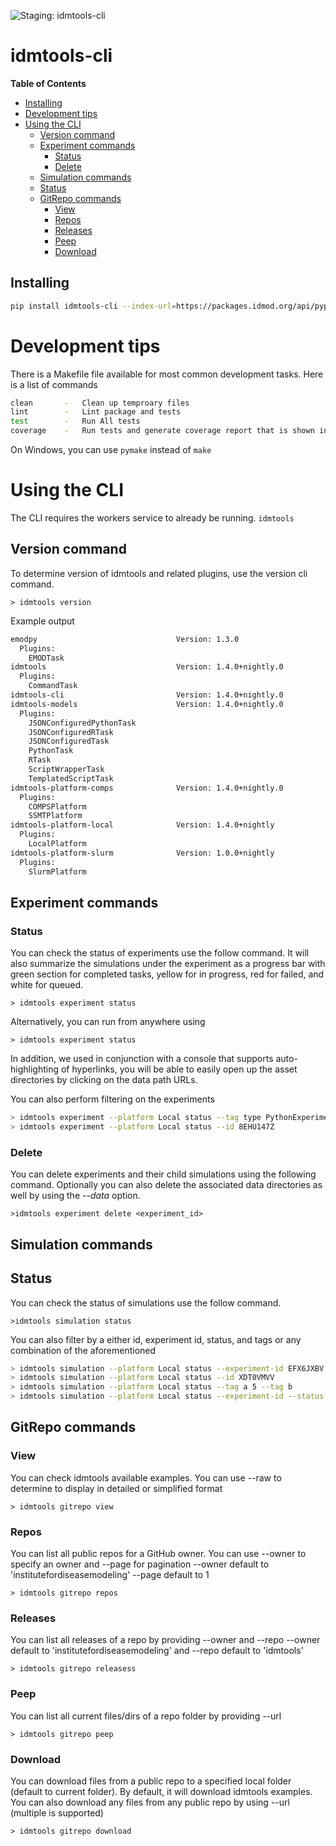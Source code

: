 ![Staging: idmtools-cli](https://github.com/InstituteforDiseaseModeling/idmtools/workflows/Staging:%20idmtools-cli/badge.svg?branch=dev)

# idmtools-cli

<!-- START doctoc generated TOC please keep comment here to allow auto update -->
<!-- DON'T EDIT THIS SECTION, INSTEAD RE-RUN doctoc TO UPDATE -->
**Table of Contents**

  - [Installing](#installing)
- [Development tips](#development-tips)
- [Using the CLI](#using-the-cli)
  - [Version command](#version-command)
  - [Experiment commands](#experiment-commands)
    - [Status](#status)
    - [Delete](#delete)
  - [Simulation commands](#simulation-commands)
  - [Status](#status-1)
  - [GitRepo commands](#gitrepo-commands)
    - [View](#view)
    - [Repos](#repos)
    - [Releases](#releases)
    - [Peep](#peep)
    - [Download](#download)

<!-- END doctoc generated TOC please keep comment here to allow auto update -->

## Installing

```bash
pip install idmtools-cli --index-url=https://packages.idmod.org/api/pypi/pypi-production/simple
```

# Development tips

There is a Makefile file available for most common development tasks. Here is a list of commands
```bash
clean       -   Clean up temproary files
lint        -   Lint package and tests
test        -   Run All tests
coverage    -   Run tests and generate coverage report that is shown in browser
```
On Windows, you can use `pymake` instead of `make`

# Using the CLI

The CLI requires the workers service to already be running.
`idmtools`

## Version command

To determine version of idmtools and related plugins, use the version cli command.


```
> idmtools version
```

Example output
```bash
emodpy                               Version: 1.3.0                           
  Plugins:
    EMODTask                  
idmtools                             Version: 1.4.0+nightly.0                 
  Plugins:
    CommandTask               
idmtools-cli                         Version: 1.4.0+nightly.0                 
idmtools-models                      Version: 1.4.0+nightly.0                 
  Plugins:
    JSONConfiguredPythonTask  
    JSONConfiguredRTask       
    JSONConfiguredTask        
    PythonTask                
    RTask                     
    ScriptWrapperTask         
    TemplatedScriptTask       
idmtools-platform-comps              Version: 1.4.0+nightly.0                 
  Plugins:
    COMPSPlatform             
    SSMTPlatform              
idmtools-platform-local              Version: 1.4.0+nightly                   
  Plugins:
    LocalPlatform             
idmtools-platform-slurm              Version: 1.0.0+nightly                   
  Plugins:
    SlurmPlatform             
```


## Experiment commands

### Status

You can check the status of experiments use the follow command. It will also summarize the simulations under
the experiment as a progress bar with green section for completed tasks, yellow for in progress, red for failed, and
white for queued. 

```
> idmtools experiment status
```

Alternatively, you can run from anywhere using
```
> idmtools experiment status
``` 

In addition, we used in conjunction with a console that supports auto-highlighting of hyperlinks, you will be able to
easily open up the asset directories by clicking on the data path URLs.

You can also perform filtering on the experiments
```bash
> idmtools experiment --platform Local status --tag type PythonExperiment
> idmtools experiment --platform Local status --id 8EHU147Z
```

### Delete

You can delete experiments and their child simulations using the following command. Optionally you can also delete
the associated data directories as well by using the *--data* option.

```
>idmtools experiment delete <experiment_id>
```

## Simulation commands

## Status 

You can check the status of simulations use the follow command.

```
>idmtools simulation status
```

You can also filter by a either id, experiment id, status, and tags or any combination of the aforementioned

```bash
> idmtools simulation --platform Local status --experiment-id EFX6JXBV
> idmtools simulation --platform Local status --id XDT0VMVV
> idmtools simulation --platform Local status --tag a 5 --tag b
> idmtools simulation --platform Local status --experiment-id --status failed
```


## GitRepo commands

### View

You can check idmtools available examples. You can use --raw to determine to display in detailed or simplified format

```
> idmtools gitrepo view
```

### Repos

You can list all public repos for a GitHub owner. You can use --owner to specify an owner and --page for pagination
--owner default to 'institutefordiseasemodeling'
--page default to 1

```
> idmtools gitrepo repos
```

### Releases

You can list all releases of a repo by providing --owner and --repo
--owner default to 'institutefordiseasemodeling' and --repo default to 'idmtools'

```
> idmtools gitrepo releasess
```

### Peep

You can list all current files/dirs of a repo folder by providing --url

```
> idmtools gitrepo peep
```

### Download

You can download files from a public repo to a specified local folder (default to current folder). By default, it will 
download idmtools examples. You can also download any files from any public repo by using --url (multiple is supported)

```
> idmtools gitrepo download
```
